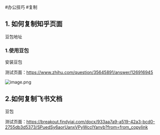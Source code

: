 #办公技巧 #复制 
## 1. 如何复制知乎页面

豆包地址

### 1.使用豆包

安装豆包

测试页面：https://www.zhihu.com/question/35645891/answer/126916945


![image.png](https://mdnice007.oss-cn-beijing.aliyuncs.com/obsidian/202505310621082.png)



## 2.如何复制飞书文档

豆包

测试页面：https://breakout.findyiai.com/docx/933aa7a9-a519-42a3-bcd0-2755db3d5373/SPuedSy6aorUanxVPyWcclYanvb?from=from_copylink

